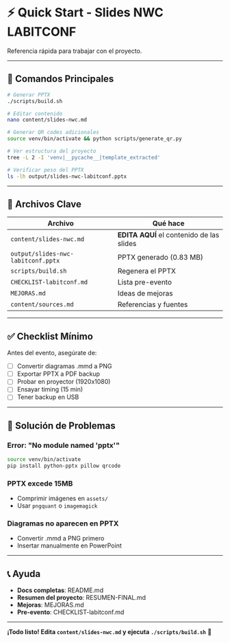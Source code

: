 # ⚡ Quick Start - Slides NWC LABITCONF

Referencia rápida para trabajar con el proyecto.

---

## 🚀 Comandos Principales

```bash
# Generar PPTX
./scripts/build.sh

# Editar contenido
nano content/slides-nwc.md

# Generar QR codes adicionales
source venv/bin/activate && python scripts/generate_qr.py

# Ver estructura del proyecto
tree -L 2 -I 'venv|__pycache__|template_extracted'

# Verificar peso del PPTX
ls -lh output/slides-nwc-labitconf.pptx
```

---

## 📂 Archivos Clave

| Archivo | Qué hace |
|---------|----------|
| `content/slides-nwc.md` | **EDITA AQUÍ** el contenido de las slides |
| `output/slides-nwc-labitconf.pptx` | PPTX generado (0.83 MB) |
| `scripts/build.sh` | Regenera el PPTX |
| `CHECKLIST-labitconf.md` | Lista pre-evento |
| `MEJORAS.md` | Ideas de mejoras |
| `content/sources.md` | Referencias y fuentes |

---

## ✅ Checklist Mínimo

Antes del evento, asegúrate de:

- [ ] Convertir diagramas .mmd a PNG
- [ ] Exportar PPTX a PDF backup
- [ ] Probar en proyector (1920x1080)
- [ ] Ensayar timing (15 min)
- [ ] Tener backup en USB

---

## 🔧 Solución de Problemas

### Error: "No module named 'pptx'"
```bash
source venv/bin/activate
pip install python-pptx pillow qrcode
```

### PPTX excede 15MB
- Comprimir imágenes en `assets/`
- Usar `pngquant` o `imagemagick`

### Diagramas no aparecen en PPTX
- Convertir .mmd a PNG primero
- Insertar manualmente en PowerPoint

---

## 📞 Ayuda

- **Docs completas**: README.md
- **Resumen del proyecto**: RESUMEN-FINAL.md
- **Mejoras**: MEJORAS.md
- **Pre-evento**: CHECKLIST-labitconf.md

---

**¡Todo listo! Edita `content/slides-nwc.md` y ejecuta `./scripts/build.sh`** 🎉

